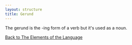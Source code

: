 ```yaml
---
layout: structure
title: Gerund
---
```


The gerund is the -ing form of a verb but it's used as a noun.  



<a href="{{site.baseurl}}/structures/the-elements-of-the-language">Back to The Elements of the Language</a>
